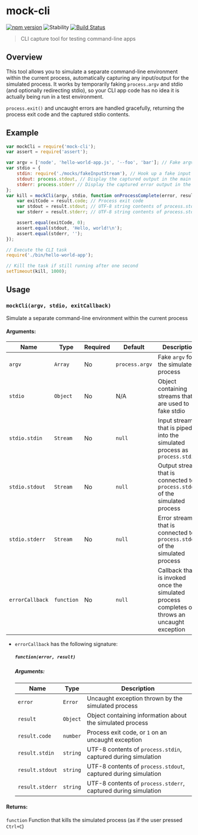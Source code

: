 # mock-cli
[![npm version](https://img.shields.io/npm/v/mock-cli.svg)](https://www.npmjs.com/package/mock-cli)
![Stability](https://img.shields.io/badge/stability-stable-brightgreen.svg)
[![Build Status](https://travis-ci.org/timkendrick/mock-cli.svg?branch=master)](https://travis-ci.org/timkendrick/mock-cli)

> CLI capture tool for testing command-line apps


## Overview

This tool allows you to simulate a separate command-line environment within the current process, automatically capturing any input/output for the simulated process. It works by temporarily faking `process.argv` and stdio (and optionally redirecting stdio), so your CLI app code has no idea it is actually being run in a test environment.

`process.exit()` and uncaught errors are handled gracefully, returning the process exit code and the captured stdio contents.


## Example

```javascript
var mockCli = require('mock-cli');
var assert = require('assert');

var argv = ['node', 'hello-world-app.js', '--foo', 'bar']; // Fake argv
var stdio = {
	stdin: require('./mocks/fakeInputStream'), // Hook up a fake input stream
	stdout: process.stdout, // Display the captured output in the main console
	stderr: process.stderr // Display the captured error output in the main console
};
var kill = mockCli(argv, stdio, function onProcessComplete(error, result) {
	var exitCode = result.code; // Process exit code
	var stdout = result.stdout; // UTF-8 string contents of process.stdout
	var stderr = result.stderr; // UTF-8 string contents of process.stderr

	assert.equal(exitCode, 0);
	assert.equal(stdout, 'Hello, world!\n');
	assert.equal(stderr, '');
});

// Execute the CLI task
require('./bin/hello-world-app');

// Kill the task if still running after one second
setTimeout(kill, 1000);
```


## Usage

### `mockCli(argv, stdio, exitCallback)`

Simulate a separate command-line environment within the current process

#### Arguments:

| Name | Type | Required | Default | Description |
| ---- | ---- | -------- | ------- | ----------- |
| `argv` | `Array` | No | `process.argv` | Fake `argv` for the simulated process |
| `stdio` | `Object` | No | N/A | Object containing streams that are used to fake stdio |
| `stdio.stdin` | `Stream` | No | `null` | Input stream that is piped into the simulated process as `process.stdin` |
| `stdio.stdout` | `Stream` | No | `null` | Output stream that is connected to `process.stdout` of the simulated process |
| `stdio.stderr` | `Stream` | No | `null` | Error stream that is connected to `process.stderr` of the simulated process |
| `errorCallback` | `function` | No | `null` | Callback that is invoked once the simulated process completes or throws an uncaught exception |

- `errorCallback` has the following signature:

	##### `function(error, result)`

	##### Arguments:
	| Name | Type | Description |
	| ---- | ---- | ----------- |
	| `error` | `Error` | Uncaught exception thrown by the simulated process |
	| `result` | `Object` | Object containing information about the simulated process |
	| `result.code` | `number` | Process exit code, or `1` on an uncaught exception |
	| `result.stdin` | `string` | UTF-8 contents of `process.stdin`, captured during simulation |
	| `result.stdout` | `string` | UTF-8 contents of `process.stdout`, captured during simulation |
	| `result.stderr` | `string` | UTF-8 contents of `process.stderr`, captured during simulation |


#### Returns:

`function` Function that kills the simulated process (as if the user pressed `Ctrl+C`)
